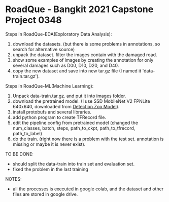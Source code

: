 # RoadQue - Bangkit 2021 Capstone Project 0348

Steps in RoadQue-EDA(Exploratory Data Analysis):
1. download the datasets. (but there is some problems in annotations, so search for alternative source)
2. unpack the dataset. filter the images contain with the damaged road.
3. show some examples of images by creating the annotation for only several damages such as D00, D10, D20, and D40.
4. copy the new dataset and save into new tar.gz file (I named it 'data-train.tar.gz').

Steps in RoadQue-ML(Machine Learning):
1. Unpack data-train.tar.gz. and put it into images folder.
2. download the pretrained model. (I use SSD MobileNet V2 FPNLite 640x640, downloaded from <a href="https://github.com/tensorflow/models/blob/master/research/object_detection/g3doc/tf2_detection_zoo.md"> Detection Zoo Model</a>).
3. install protobufs and several libraries.
4. add python program to create TFRecord file. 
5. edit the pipeline.config from pretrained model (changed the num_classes, batch, steps, path_to_ckpt, path_to_tfrecord, path_to_label)
6. do the train. (right now there is a problem with the test set. annotation is missing or maybe it is never exist).

TO BE DONE:
- should split the data-train into train set and evaluation set.
- fixed the problem in the last training

NOTES:
- all the processes is executed in google colab, and the dataset and other files are stored in google drive.
